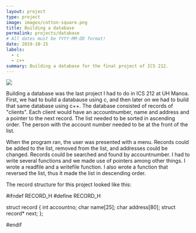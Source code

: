 ```yaml
---
layout: project
type: project
image: images/cotton-square.png
title: Building a database
permalink: projects/database
# All dates must be YYYY-MM-DD format!
date: 2019-10-15
labels:
  - c
  - c++
summary: Building a database for the final project of ICS 212.
---
```


<img class="ui image" src="{{ site.baseurl }}/images/cotton-header.png">

Building a database was the last project I had to do in ICS 212 at UH Manoa. First, we had to build a databause using c, and then later on we had to build that same database using c++.
The database consisted of records of "clients". Each client would have an accountnumber, name and address and a pointer to the next record. The list needed to be sorted in ascending order. The person with the account number needed to be at the front of the list. 

When the program ran, the user was presented with a menu. Records could be added to the list, removed from the list, and addresses could be changed. Records could be searched and found by accountnumber. I had to write several functions and we made use of pointers among other things. I wrote a readfile and a writefile function. I also wrote a function that reversed the list, thus it made the list in descending order. 

The record structure for this project looked like this:

#ifndef RECORD_H
#define RECORD_H

struct record
{
    int                accountno;
    char               name[25];
    char               address[80];
    struct record*     next;
};

#endif









